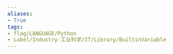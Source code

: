 ```yaml
---
aliases:
- True
tags:
- flag/LANGUAGE/Python
- Label/Industry-工业科学/IT/Library/BuiltinVariable
---
```

